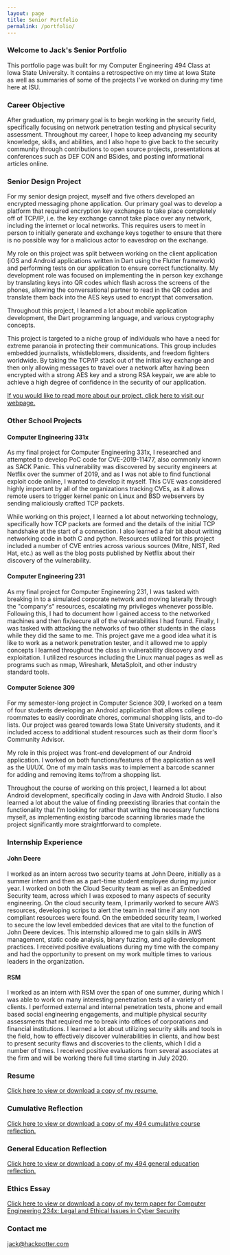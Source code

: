 ```yaml
---
layout: page
title: Senior Portfolio
permalink: /portfolio/
---
```

### Welcome to Jack's Senior Portfolio
This portfolio page was built for my Computer Engineering 494 Class at Iowa 
State University. It contains a retrospective on my time at Iowa State as well
as summaries of some of the projects I've worked on during my time here at ISU.

### Career Objective
After graduation, my primary goal is to begin working in the security field,
specifically focusing on network penetration testing and physical security
assessment. Throughout my career, I hope to keep advancing my security 
knowledge, skills, and abilities, and I also hope to give back to the security
community through contributions to open source projects, presentations at
conferences such as DEF CON and BSides, and posting informational articles
online. 

### Senior Design Project
For my senior design project, myself and five others developed an encrypted
messaging phone application. Our primary goal was to develop a platform that
required encryption key exchanges to take place completely off of TCP/IP, i.e.
the key exchange cannot take place over any network, including the internet or
local networks. This requires users to meet in person to initially generate and
exchange keys together to ensure that there is no possible way for a malicious
actor to eavesdrop on the exchange. 

My role on this project was split between working on the client application (iOS
and Android applications written in Dart using the Flutter framework) and
performing tests on our application to ensure correct functionality. My
development role was focused on implementing the in person key exchange by
translating keys into QR codes which flash across the screens of the phones,
allowing the conversational partner to read in the QR codes and translate them
back into the AES keys used to encrypt that conversation. 

Throughout this project, I learned a lot about mobile application development,
the Dart programming language, and various cryptography concepts. 

This project is targeted to a niche group of individuals who have a need for
extreme paranoia in protecting their communications. This group includes
embedded journalists, whistleblowers, dissidents, and freedom fighters
worldwide. By taking the TCP/IP stack out of the initial key exchange and then
only allowing messages to travel over a network after having been encrypted with
a strong AES key and a strong RSA keypair, we are able to achieve a high degree
of confidence in the security of our application.

[If you would like to read more about our project, click here to visit our
webpage.](http://sdmay20-52.sd.ece.iastate.edu/)

### Other School Projects

#### Computer Engineering 331x
As my final project for Computer Engineering 331x, I researched and attempted to
develop PoC code for CVE-2019-11477, also commonly known as SACK Panic. This
vulnerability was discovered by security engineers at Netflix over the summer of
2019, and as I was not able to find functional exploit code online, I wanted to
develop it myself. This CVE was considered highly important by all of the
organizations tracking CVEs, as it allows remote users to trigger kernel panic
on Linux and BSD webservers by sending maliciously crafted TCP packets. 

While working on this project, I learned a lot about networking technology,
specifically how TCP packets are formed and the details of the initial TCP
handshake at the start of a connection. I also learned a fair bit about writing
networking code in both C and python. Resources utilized for this project
included a number of CVE entries across various sources (Mitre, NIST, Red Hat,
etc.) as well as the blog posts published by Netflix about their discovery of
the vulnerability. 

#### Computer Engineering 231
As my final project for Computer Engineering 231, I was tasked with breaking in
to a simulated corporate network and moving laterally through the "company's"
resources, escalating my privileges whenever possible. Following this, I had to
document how I gained access to the networked machines and then fix/secure all
of the vulnerabilities I had found. Finally, I was tasked with attacking the
networks of two other students in the class while they did the same to me. This
project gave me a good idea what it is like to work as a network penetration
tester, and it allowed me to apply concepts I learned throughout the class in
vulnerability discovery and exploitation. I utilized resources including the
Linux manual pages as well as programs such as nmap, Wireshark, MetaSploit, and 
other industry standard tools.

#### Computer Science 309
For my semester-long project in Computer Science 309, I worked on a team of four
students developing an Android application that allows college roommates to 
easily coordinate chores, communal shopping lists, and to-do lists. Our project
was geared towards Iowa State University students, and it included access to
additional student resources such as their dorm floor's Community Advisor. 

My role in this project was front-end development of our Android application. I
worked on both functions/features of the application as well as the UI/UX. One 
of my main tasks was to implement a barcode scanner for adding and removing 
items to/from a shopping list. 

Throughout the course of working on this project, I learned a lot about Android
development, specifically coding in Java with Android Studio. I also learned a
lot about the value of finding preexisting libraries that contain the
functionality that I'm looking for rather that writing the necessary functions
myself, as implementing existing barcode scanning libraries made the project
significantly more straightforward to complete. 

### Internship Experience

#### John Deere
I worked as an intern across two security teams at John Deere, initially as a
summer intern and then as a part-time student employee during my junior year. I
worked on both the Cloud Security team as well as an Embedded Security team,
across which I was exposed to many aspects of security engineering. On the cloud
security team, I primarily worked to secure AWS resources, developing scrips to
alert the team in real time if any non compliant resources were found. On the
embedded security team, I worked to secure the low level embedded devices that
are vital to the function of John Deere devices. This internship allowed me to
gain skills in AWS management, static code analysis, binary fuzzing, and agile
development practices. I received positive evaluations during my time with the
company and had the opportunity to present on my work multiple times to various
leaders in the organization.

#### RSM
I worked as an intern with RSM over the span of one summer, during which I was
able to work on many interesting penetration tests of a variety of clients. I
performed external and internal penetration tests, phone and email based social
engineering engagements, and multiple physical security assessments that
required me to break into offices of corporations and financial institutions. I
learned a lot about utilizing security skills and tools in the field, how to
effectively discover vulnerabilities in clients, and how best to present
security flaws and discoveries to the clients, which I did a number of times. I 
received positive evaluations from several associates at the firm and will be 
working there full time starting in July 2020. 

### Resume
[Click here to view or download a copy of my resume.](/resume.pdf)

### Cumulative Reflection
[Click here to view or download a copy of my 494 cumulative course
reflection.](/CumulativeReflection.pdf)

### General Education Reflection
[Click here to view or download a copy of my 494 general education
reflection.](/GeneralEducation.pdf)

### Ethics Essay
[Click here to view or download a copy of my term paper for Computer Engineering
234x: Legal and Ethical Issues in Cyber Security](/TermPaper-Potter.pdf)

### Contact me

[jack@hackpotter.com](mailto:jack@hackpotter.com)







